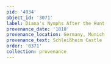 ```yaml
---
pid: '4934'
object_id: '3071'
label: Diana's Nymphs After the Hunt
provenance_date: '1810'
provenance_location: Germany, Munich
provenance_text: Schleißheim Castle
order: '0371'
collection: provenance
---
```

